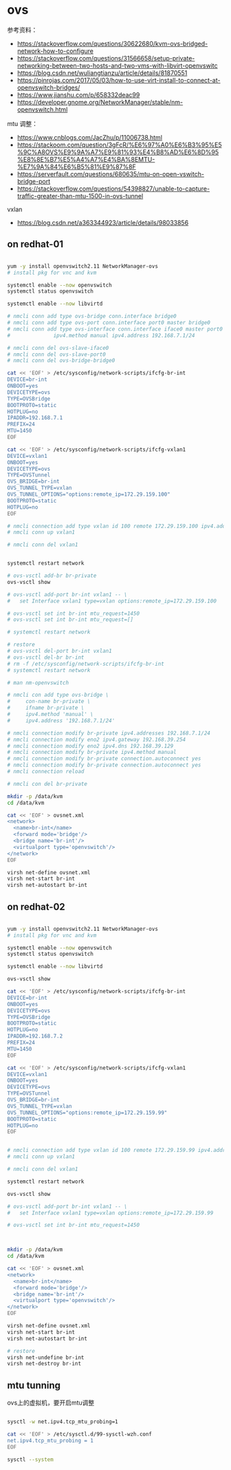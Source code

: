 # ovs

参考资料：
- https://stackoverflow.com/questions/30622680/kvm-ovs-bridged-network-how-to-configure
- https://stackoverflow.com/questions/31566658/setup-private-networking-between-two-hosts-and-two-vms-with-libvirt-openvswitc
- https://blog.csdn.net/wuliangtianzu/article/details/81870551
- https://pinrojas.com/2017/05/03/how-to-use-virt-install-to-connect-at-openvswitch-bridges/
- https://www.jianshu.com/p/658332deac99
- https://developer.gnome.org/NetworkManager/stable/nm-openvswitch.html

mtu 调整：
- https://www.cnblogs.com/JacZhu/p/11006738.html
- https://stackoom.com/question/3gFcR/%E6%97%A0%E6%B3%95%E5%9C%A8OVS%E9%9A%A7%E9%81%93%E4%B8%AD%E6%8D%95%E8%8E%B7%E5%A4%A7%E4%BA%8EMTU-%E7%9A%84%E6%B5%81%E9%87%8F
- https://serverfault.com/questions/680635/mtu-on-open-vswitch-bridge-port
- https://stackoverflow.com/questions/54398827/unable-to-capture-traffic-greater-than-mtu-1500-in-ovs-tunnel

vxlan
- https://blog.csdn.net/a363344923/article/details/98033856

## on redhat-01
```bash

yum -y install openvswitch2.11 NetworkManager-ovs
# install pkg for vnc and kvm

systemctl enable --now openvswitch
systemctl status openvswitch

systemctl enable --now libvirtd

# nmcli conn add type ovs-bridge conn.interface bridge0
# nmcli conn add type ovs-port conn.interface port0 master bridge0
# nmcli conn add type ovs-interface conn.interface iface0 master port0 \
#              ipv4.method manual ipv4.address 192.168.7.1/24

# nmcli conn del ovs-slave-iface0
# nmcli conn del ovs-slave-port0
# nmcli conn del ovs-bridge-bridge0

cat << 'EOF' > /etc/sysconfig/network-scripts/ifcfg-br-int 
DEVICE=br-int
ONBOOT=yes
DEVICETYPE=ovs
TYPE=OVSBridge
BOOTPROTO=static
HOTPLUG=no
IPADDR=192.168.7.1
PREFIX=24
MTU=1450
EOF

cat << 'EOF' > /etc/sysconfig/network-scripts/ifcfg-vxlan1
DEVICE=vxlan1
ONBOOT=yes
DEVICETYPE=ovs
TYPE=OVSTunnel
OVS_BRIDGE=br-int
OVS_TUNNEL_TYPE=vxlan
OVS_TUNNEL_OPTIONS="options:remote_ip=172.29.159.100"
BOOTPROTO=static
HOTPLUG=no
EOF

# nmcli connection add type vxlan id 100 remote 172.29.159.100 ipv4.addresses 192.168.77.1/24 ipv4.method manual ifname vxlan1 connection.id vxlan1 vxlan.parent enp2s0f0 
# nmcli conn up vxlan1

# nmcli conn del vxlan1


systemctl restart network

# ovs-vsctl add-br br-private
ovs-vsctl show

# ovs-vsctl add-port br-int vxlan1 -- \
#   set Interface vxlan1 type=vxlan options:remote_ip=172.29.159.100

# ovs-vsctl set int br-int mtu_request=1450
# ovs-vsctl set int br-int mtu_request=[]

# systemctl restart network

# restore
# ovs-vsctl del-port br-int vxlan1
# ovs-vsctl del-br br-int
# rm -f /etc/sysconfig/network-scripts/ifcfg-br-int 
# systemctl restart network

# man nm-openvswitch

# nmcli con add type ovs-bridge \
#     con-name br-private \
#     ifname br-private \
#     ipv4.method 'manual' \
#     ipv4.address '192.168.7.1/24' 

# nmcli connection modify br-private ipv4.addresses 192.168.7.1/24
# nmcli connection modify eno2 ipv4.gateway 192.168.39.254
# nmcli connection modify eno2 ipv4.dns 192.168.39.129
# nmcli connection modify br-private ipv4.method manual
# nmcli connection modify br-private connection.autoconnect yes
# nmcli connection modify br-private connection.autoconnect yes
# nmcli connection reload

# nmcli con del br-private

mkdir -p /data/kvm
cd /data/kvm

cat << 'EOF' > ovsnet.xml
<network>
  <name>br-int</name>
  <forward mode='bridge'/>
  <bridge name='br-int'/>
  <virtualport type='openvswitch'/>
</network>
EOF

virsh net-define ovsnet.xml
virsh net-start br-int
virsh net-autostart br-int

```

## on redhat-02

```bash
 
yum -y install openvswitch2.11 NetworkManager-ovs
# install pkg for vnc and kvm

systemctl enable --now openvswitch
systemctl status openvswitch

systemctl enable --now libvirtd

ovs-vsctl show

cat << 'EOF' > /etc/sysconfig/network-scripts/ifcfg-br-int 
DEVICE=br-int
ONBOOT=yes
DEVICETYPE=ovs
TYPE=OVSBridge
BOOTPROTO=static
HOTPLUG=no
IPADDR=192.168.7.2
PREFIX=24
MTU=1450
EOF

cat << 'EOF' > /etc/sysconfig/network-scripts/ifcfg-vxlan1
DEVICE=vxlan1
ONBOOT=yes
DEVICETYPE=ovs
TYPE=OVSTunnel
OVS_BRIDGE=br-int
OVS_TUNNEL_TYPE=vxlan
OVS_TUNNEL_OPTIONS="options:remote_ip=172.29.159.99"
BOOTPROTO=static
HOTPLUG=no
EOF


# nmcli connection add type vxlan id 100 remote 172.29.159.99 ipv4.addresses 192.168.77.2/24 ipv4.method manual ifname vxlan1 connection.id vxlan1 vxlan.parent enp2s0f0 
# nmcli conn up vxlan1

# nmcli conn del vxlan1

systemctl restart network

ovs-vsctl show

# ovs-vsctl add-port br-int vxlan1 -- \
#   set Interface vxlan1 type=vxlan options:remote_ip=172.29.159.99

# ovs-vsctl set int br-int mtu_request=1450



mkdir -p /data/kvm
cd /data/kvm

cat << 'EOF' > ovsnet.xml
<network>
  <name>br-int</name>
  <forward mode='bridge'/>
  <bridge name='br-int'/>
  <virtualport type='openvswitch'/>
</network>
EOF

virsh net-define ovsnet.xml
virsh net-start br-int
virsh net-autostart br-int

# restore
virsh net-undefine br-int
virsh net-destroy br-int


```

## mtu tunning

ovs上的虚拟机，要开启mtu调整

```bash

sysctl -w net.ipv4.tcp_mtu_probing=1

cat << 'EOF' > /etc/sysctl.d/99-sysctl-wzh.conf
net.ipv4.tcp_mtu_probing = 1
EOF

sysctl --system

```
